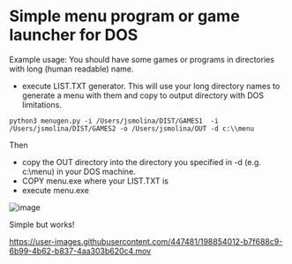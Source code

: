 # Simple menu program or game launcher for DOS

Example usage:
You should have some games or programs in directories with long (human readable) name.

* execute LIST.TXT generator.
This will use your long directory names to generate a menu with them
and copy to output directory with DOS limitations.

`python3 menugen.py -i /Users/jsmolina/DIST/GAMES1  -i /Users/jsmolina/DIST/GAMES2 -o /Users/jsmolina/OUT -d c:\\menu`

Then 
* copy the OUT directory into the directory you specified in -d (e.g. c:\menu) in your DOS machine. 
* COPY menu.exe where your LIST.TXT is
* execute menu.exe

![image](https://user-images.githubusercontent.com/447481/198853928-85e6c8a6-7a16-4f82-b4b4-8fdcc9b6cafb.png)

Simple but works!



https://user-images.githubusercontent.com/447481/198854012-b7f688c9-6b99-4b62-b837-4aa303b620c4.mov

